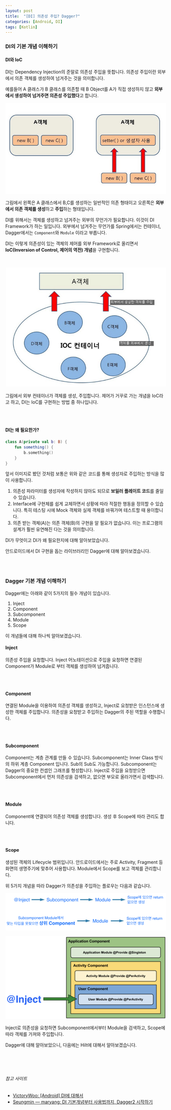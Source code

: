 ```yaml
---
layout: post
title:  "[DI] 의존성 주입? Dagger?"
categories: [Android, DI]
tags: [Kotlin]
---
```


### DI의 기본 개념 이해하기

#### DI와 IoC

DI는 Dependency Injection의 준말로 의존성 주입을 뜻합니다.
의존성 주입이란 외부에서 의존 객체를 생성하여 넘겨주는 것을 의미합니다.

예를들어 A 클래스가 B 클래스를 의존할 때 B Object를 A가 직접 생성하지 않고 **외부에서 생성하여 넘겨주면 의존성 주입했다**고 합니다.






![DI_inject](/img/DI_inject.jpeg)

그림에서 왼쪽은 A 클래스에서 B,C를 생성하는 일반적인 의존 형태이고 오른쪽은 **외부에서 의존 객체를 생성**하고 **주입**하는 형태입니다.

DI를 위해서는 객체를 생성하고 넘겨주는 외부의 무언가가 필요합니다. 이것이 DI Framework가 하는 일입니다. 외부에서 넘겨주는 무언가를 Spring에서는 컨테이너, Dagger에서는 `Component`와 `Module` 이라고 부릅니다.

DI는 이렇게 의존성이 있는 객체의 제어를 외부 Framework로 올리면서 **IoC(Inversion of Control, 제어의 역전) 개념**을 구현합니다.

<br>

![DI_IoC_container](/img/DI_IoC_container.jpeg)

그림에서 외부 컨테이너가 객체를 생성, 주입합니다. 제어가 거꾸로 가는 개념을 IoC라고 하고, DI는 IoC를 구현하는 방법 중 하나입니다.

<br><br>

#### DI는 왜 필요한가?

```kotlin
class A(private val b: B) {
    fun something() {
        b.something()
    }
}
```

앞서 이미지로 봤던 것처럼 보통은 위와 같은 코드를 통해 생성자로 주입하는 방식을 많이 사용합니다.

1. 의존성 파라미터를 생성자에 작성하지 않아도 되므로 **보일러 플레이트 코드**를 줄일 수 있습니다.
2. Interface에 구현체를 쉽게 교체하면서 상황에 따라 적절한 행동을 정의할 수 있습니다. 특히 테스팅 시에 Mock 객체와 실제 객체를 바꿔가며 테스트할 때 용이합니다.
3. 의존 받는 객체(A)는 의존 객체(B)의 구현을 알 필요가 없습니다. 이는 프로그램의 설계가 훨씬 유연해진 다는 것을 의미합니다.

DI가 무엇이고 DI가 왜 필요한지에 대해 알아보았습니다.

안드로이드에서 DI 구현을 돕는 라이브러리인 Dagger에 대해 알아보겠습니다.

<br><br>

### Dagger 기본 개념 이해하기

Dagger에는 아래와 같이 5가지의 필수 개념이 있습니다.
1. Inject
2. Component
3. Subcomponent
4. Module
5. Scope

이 개념들에 대해 하나씩 알아보겠습니다.

#### Inject

의존성 주입을 요청합니다. Inject 어노테이션으로 주입을 요청하면 연결된 Component가 Module로 부터 객체를 생성하여 넘겨줍니다.

<br><br>

#### Component

연결된 Module을 이용하여 의존성 객체를 생성하고, Inject로 요청받은 인스턴스에 생성한 객체를 주입합니다. 의존성을 요청받고 주입하는 Dagger의 주된 역할을 수행합니다.

<br><br>

#### Subcomponent

Component는 계층 관계를 만들 수 있습니다. Subcomponent는 Inner Class 방식의 하위 계층 Component 입니다. Sub의 Sub도 가능합니다.
Subcomponent는 Dagger의 중요한 컨셉인 그래프를 형성합니다. Inject로 주입을 요청받으면 Subcomponent에서 먼저 의존성을 검색하고, 없으면 부모로 올라가면서 검색합니다.

<br><br>

#### Module

Component에 연결되어 의존성 객체를 생성합니다. 생성 후 Scope에 따라 관리도 합니다.

<br><br>

#### Scope

생성된 객체의 Lifecycle 범위입니다. 안드로이드에서는 주로 Activity, Fragment 등 화면의 생명주기에 맞추어 사용합니다. Module에서 Scope를 보고 객체를 관리합니다.

위 5가지 개념을 따라 Dagger가 의존성을 주입하는 플로우는 다음과 같습니다.

![DI_scope_flow_1](/img/DI_scope_flow_1.png)

![DI_Inject_In_Component](/img/DI_Inject_In_Component.png)

Inject로 의존성을 요청하면 Subcomponent에서부터 Module을 검색하고, Scope에 따라 객체를 가져와 주입합니다.

Dagger에 대해 알아보았으니, 다음에는 Hilt에 대해서 알아보겠습니다.


<br><br><br>

###### 참고 사이트
* [VictoryWoo: [Android] DI에 대해서](https://woovictory.github.io/2019/07/08/DI/)
* [Seungmin — maryang: DI 기본개념부터 사용법까지, Dagger2 시작하기](https://medium.com/@maryangmin/di-%EA%B8%B0%EB%B3%B8%EA%B0%9C%EB%85%90%EB%B6%80%ED%84%B0-%EC%82%AC%EC%9A%A9%EB%B2%95%EA%B9%8C%EC%A7%80-dagger2-%EC%8B%9C%EC%9E%91%ED%95%98%EA%B8%B0-3332bb93b4b9)
